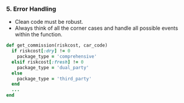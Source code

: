 ### 5. Error Handling

- Clean code must be robust. <!-- .element: class="fragment" -->
- Always think of all the corner cases and handle all possible events within the function. <!-- .element: class="fragment" -->

```ruby
def get_commission(riskcost, car_code)
  if riskcost[:dry] != 0
    package_type = 'comprehensive'
  elsif riskcost[:fresh] != 0
    package_type = 'dual_party'
  else
    package_type = 'third_party'
  end
  ...
end
```
<!-- .element: class="fragment" -->
